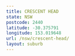 ```yaml
---
title: CRESCENT HEAD
state: NSW
postcode: 2440
latitude: -30.375791
longitude: 153.019648
url: /nsw/crescent-head/
layout: suburb
---
```


